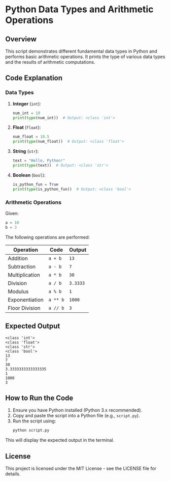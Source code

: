 # Python Data Types and Arithmetic Operations

## Overview
This script demonstrates different fundamental data types in Python and performs basic arithmetic operations. It prints the type of various data types and the results of arithmetic computations.

## Code Explanation

### Data Types
1. **Integer** (`int`):
   ```python
   num_int = 10  
   print(type(num_int))  # Output: <class 'int'>
   ```
2. **Float** (`float`):
   ```python
   num_float = 10.5  
   print(type(num_float))  # Output: <class 'float'>
   ```
3. **String** (`str`):
   ```python
   text = "Hello, Python!"  
   print(type(text))  # Output: <class 'str'>
   ```
4. **Boolean** (`bool`):
   ```python
   is_python_fun = True  
   print(type(is_python_fun))  # Output: <class 'bool'>
   ```

### Arithmetic Operations
Given:
```python
a = 10
b = 3
```

The following operations are performed:

| Operation       | Code           | Output  |
|---------------|---------------|---------|
| Addition       | `a + b`       | `13`    |
| Subtraction    | `a - b`       | `7`     |
| Multiplication | `a * b`       | `30`    |
| Division       | `a / b`       | `3.3333`|
| Modulus        | `a % b`       | `1`     |
| Exponentiation | `a ** b`      | `1000`  |
| Floor Division | `a // b`      | `3`     |

## Expected Output
```
<class 'int'>
<class 'float'>
<class 'str'>
<class 'bool'>
13
7
30
3.3333333333333335
1
1000
3
```

## How to Run the Code
1. Ensure you have Python installed (Python 3.x recommended).
2. Copy and paste the script into a Python file (e.g., `script.py`).
3. Run the script using:
   ```sh
   python script.py
   ```

This will display the expected output in the terminal.

## License
This project is licensed under the MIT License - see the LICENSE file for details.

